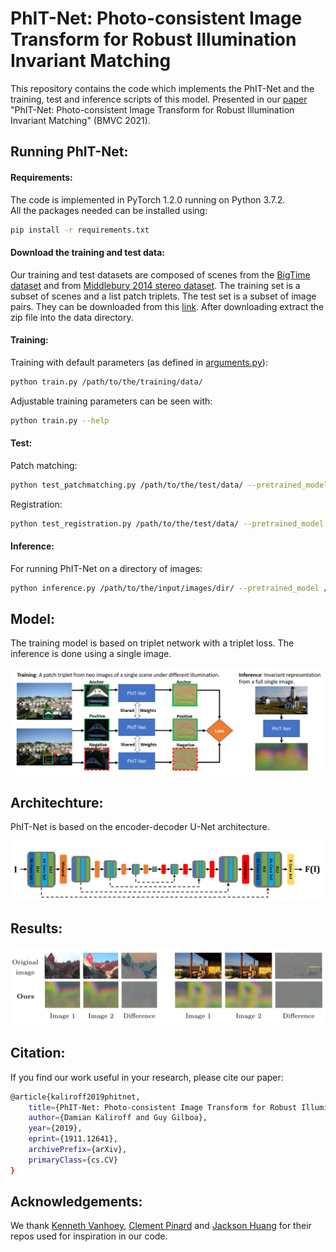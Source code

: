 # PhIT-Net: Photo-consistent Image Transform for Robust Illumination Invariant Matching

This repository contains the code which implements the PhIT-Net and the training, test and inference scripts of this model.
Presented in our [paper](https://arxiv.org/abs/1911.12641) "PhIT-Net: Photo-consistent Image Transform for Robust Illumination Invariant Matching" (BMVC 2021).

## Running PhIT-Net:
#### Requirements:
The code is implemented in PyTorch 1.2.0 running on Python 3.7.2.
\
All the packages needed can be installed using:
```bash
pip install -r requirements.txt
```

#### Download the training and test data:
Our training and test datasets are composed of scenes from the [BigTime dataset](http://www.cs.cornell.edu/projects/bigtime/) and from  [Middlebury 2014 stereo dataset](http://vision.middlebury.edu/stereo/data/scenes2014/).
The training set is a subset of scenes and a list patch triplets. The test set is a subset of image pairs.
They can be downloaded from this [link](https://drive.google.com/open?id=1neK9SxoZ-PDkrvBAqy0iolyTWPpPH_Ch).
After downloading extract the zip file into the data directory.

#### Training:
Training with default parameters (as defined in [arguments.py](arguments.py)):
```bash
python train.py /path/to/the/training/data/
```
Adjustable training parameters can be seen with:
```bash
python train.py --help
```

#### Test:
Patch matching:
 ```bash
python test_patchmatching.py /path/to/the/test/data/ --pretrained_model /path/to/the/pretrained/model/
```
Registration:
```bash
python test_registration.py /path/to/the/test/data/ --pretrained_model /path/to/the/pretrained/model/
```

#### Inference:
For running PhIT-Net on a directory of images:
```bash
python inference.py /path/to/the/input/images/dir/ --pretrained_model /path/to/the/pretrained/model/ --output --/path/to/the/output/images/dir/
```

## Model:
The training model is based on triplet network with a triplet loss. The inference is done using a single image.


![Model](readme_files/model.png)

## Architechture:
PhIT-Net is based on the encoder-decoder U-Net architecture.

![U-Net Architecture](readme_files/arch.png )

## Results:
![images](readme_files/images.png)

## Citation:
If you find our work useful in your research, please cite our paper:
```bash
@article{kaliroff2019phitnet,
    title={PhIT-Net: Photo-consistent Image Transform for Robust Illumination Invariant Matching},
    author={Damian Kaliroff and Guy Gilboa},
    year={2019},
    eprint={1911.12641},
    archivePrefix={arXiv},
    primaryClass={cs.CV}
}
```

## Acknowledgements:
We thank [Kenneth Vanhoey](https://github.com/kvanhoey/UnsupervisedIntrinsicDecomposition), 
[Clement Pinard](https://github.com/ClementPinard/SfmLearner-Pytorch) and 
[Jackson Huang](https://github.com/jaxony/unet-pytorch) 
for their repos used for inspiration in our code.

